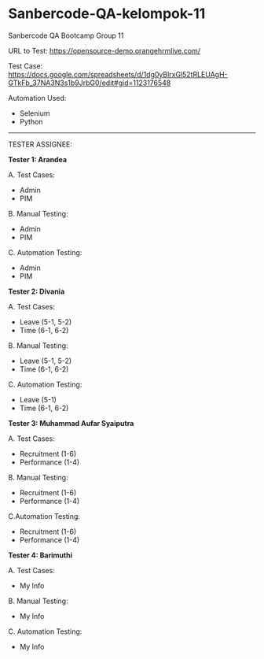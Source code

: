 # Sanbercode-QA-kelompok-11

Sanbercode QA Bootcamp Group 11

URL to Test: https://opensource-demo.orangehrmlive.com/

Test Case: https://docs.google.com/spreadsheets/d/1dg0yBlrxGl52tRLEUAgH-GTkFb_37NA3N3s1b9JrbG0/edit#gid=1123176548

Automation Used:
- Selenium
- Python

---
TESTER ASSIGNEE:

**Tester 1:  Arandea**

A. Test Cases:
- Admin
- PIM

B. Manual Testing:
- Admin
- PIM

C. Automation Testing:
- Admin
- PIM


**Tester 2: Divania**

A. Test Cases:
- Leave (5-1, 5-2)
- Time (6-1, 6-2)

B. Manual Testing:
- Leave (5-1, 5-2)
- Time (6-1, 6-2)

C. Automation Testing:
- Leave (5-1)
- Time (6-1, 6-2)


**Tester 3: Muhammad Aufar Syaiputra**

A. Test Cases:
- Recruitment (1-6)
- Performance (1-4)

B. Manual Testing:
- Recruitment (1-6)
- Performance (1-4)

C.Automation Testing:
- Recruitment (1-6)
- Performance (1-4)


**Tester 4: Barimuthi**

A. Test Cases:
- My Info

B. Manual Testing:
- My Info

C. Automation Testing:
- My Info

